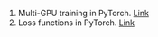 1. Multi-GPU training in PyTorch. [Link](https://www.run.ai/guides/multi-gpu/pytorch-multi-gpu-4-techniques-explained)
2. Loss functions in PyTorch. [Link](https://neptune.ai/blog/pytorch-loss-functions)
